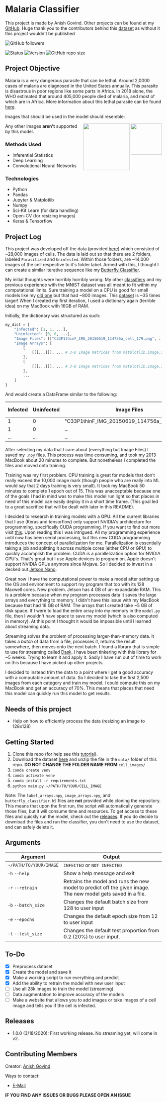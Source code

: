# Malaria Classifier
This project is made by Anish Govind. Other projects can be found at my [GitHub](https://github.com/anishg24).
Huge thank you to the contributors behind this [dataset][dataset] as without it
this project wouldn't be published

![GitHub followers](https://img.shields.io/github/followers/anishg24?label=Follow&style=social)

![Status](https://img.shields.io/badge/status-completed-brightgreen?style=flat-square)
![Version](https://img.shields.io/github/v/release/anishg24/MalariaClassifier?color=orange&style=flat-square)
![GitHub repo size](https://img.shields.io/github/repo-size/anishg24/MalariaClassifier?style=flat-square)

## Project Objective
Malaria is a very dangerous parasite that can be lethal. Around 2,0000 cases of malaria are diagnosed in the United States annually. 
This parasite is disastrous in poor regions like some parts in Africa. In 2018 alone, the WHO estimated that around 405,000 people died of malaria, and most
of which are in Africa. More information about this lethal parasite can be found [here](https://www.cdc.gov/malaria/about/faqs.html).

Images that should be used in the model should resemble:

<img src="https://storage.googleapis.com/kagglesdsdata/datasets/87153/200743/cell_images/Parasitized/C100P61ThinF_IMG_20150918_144104_cell_163.png?GoogleAccessId=web-data@kaggle-161607.iam.gserviceaccount.com&Expires=1584818866&Signature=CrIApf5op5knXyuh%2BTp469%2BwsZKaAHBRHh3sRXVozKW1sO39jWc3jCTbqTF%2B1YhuDA9q2jUBCsa3%2Bqx5ECBde3x%2F7z6H3cV%2FxAPJvHIRpW%2FOjBePiBXG1411Vdnh0x8hqtvU5NGPCuUzvjwBZKZtnawoNXaqXUlIDto3PhPW8jIhtcl0U7VlG1PbhPJNYzuEH2oT%2BQM6A73f7uAA12Id5b8va2b1HvCYxuXC6F%2FP0jE7dZPw50HUQ3O94ZmAwlhepnPUQGoGFnAJbQuN16%2Buxsmnh1n%2FmqRG0qjHIdl9qI6pZIROr4%2B8Ij9dXqhUHli5tRmVAhD8%2FwhYbxxQQ6Db%2Fg%3D%3D" width=100 align=right></img>
<img src="https://storage.googleapis.com/kagglesdsdata/datasets/87153/200743/cell_images/Uninfected/C100P61ThinF_IMG_20150918_144104_cell_131.png?GoogleAccessId=web-data@kaggle-161607.iam.gserviceaccount.com&Expires=1584818896&Signature=WR1QQla6ZtSQKsVonbCd%2FXdz9AMGGTWzoRbTZY8eZ%2B%2BobRH0X6DNty6tc0nd4p8RNPR0IriaGeee3FR05qtffe7ArPTBwsdrYDLNXFxdVtv9rBuD0cl7cM8GzjE1TX0SZRRFu8mCTx%2B%2FoERtoGhRFdepHqkHIUG%2B%2Fv74VrMdsf%2F0avDNb1Vy4wdLQyTbfLV1qu66FeXIs3OAAaO0zCsP2yJQbrfm6wtSY1yJvV7t90av3N6lTWfpoG%2FV6%2BRPNYsLwSuj8eMh3KDwkLze8ygs529%2FTNsSW7Jt8gsSFqHqdvBFwAazhexBAZSgBWog8Es%2FwOibNpMPGBcpCqM5%2BuJRew%3D%3D" width=150 align=right></img>

Any other images **aren't** supported by this model.

### Methods Used
* Inferential Statistics
* Deep Learning
* Convolutional Neural Networks

### Technologies
* Python
* Pandas
* Jupyter & Matplotlib
* Numpy
* Sci-Kit Learn (for data handling)
* Open-CV (for resizing images)
* Keras & Tensorflow

## Project Log
This project was developed off the data (provided [here][dataset]) which consisted
of ~28,000 images of cells. The data is laid out so that there are 2 folders, labeled `Parasitized` and `Uninfected`.
Within those folders, are ~14,000 images of the cell respective to it's folder label. Armed with this, I thought I can
create a similar iterative sequence like my [Butterfly Classifier][bclass].

My initial thoughts were horribly horribly wrong. My other [classifiers][bclass] and my previous experience with the MNIST
dataset was all meant to fit within my computational limits. Sure training a model on a CPU is good for small models like
my [old one][bclass] but that had ~800 images. This [dataset][dataset] is ~35 times larger! When I created my first iteration,
I used a dictionary again (terrible idea) on my MacBook with 16GB of RAM. 

Initially, the dictionary was structured as such:
```python
my_dict = {
    "Infected": [1, 1, ...],
    "Uninfected": [0, 0, ...],
    "Image Files": [["C33P1thinF_IMG_20150619_114756a_cell_179.png", ...], ...], # List of just files, learning from my old mistakes
    "Image Arrays": [
        [
            [[[...]]], ... # 3-D Image matrices from matplotlib.image.imread. Resized to be 128x128.
        ],
        [
            [[[...]]], ... # 3-D Image matrices from matplotlib.image.imread. Resized to be 128x128.
        ],
        ...
    ]
}
```
And would create a DataFrame similar to the following:

Infected | Uninfected | Image Files | Image Arrays
------------ | ------------- | ------------ | ------------- |
1 | 0 | "C33P1thinF_IMG_20150619_114756a_cell_179.png" | [[[...]]]
1 | 0 | ... | ...
... | ... | ... | ...

After selecting my data that I care about (everything but Image Files) I saved my `.npy` files. This process was time consuming,
and took my 2013 MacBook about 20 minutes to complete. But nonetheless I completed the files and moved onto training.

Training was my first problem. CPU training is great for models that don't really exceed the 10,000 image mark
(though people who are really into ML would say that 2 days training is very small). It took my MacBook 50 minutes to complete 1 epoch out of 15.
This was unacceptable because one of the goals I had in mind was to make this model run light so that places in need of this model
can easily deploy it in a short time frame. (This goal led to a great sacrifice that will be dealt with later in this README).

I decided to research in training models with a GPU. All the current libraries that I use (Keras and tensorflow) only support
NVIDIA's architecture for programming, specifically CUDA programming. If you want to find out more visit [this](https://stackoverflow.com/questions/5211746/what-is-cuda-like-what-is-it-for-what-are-the-benefits-and-how-to-start).
Upon reading this I was intrigued. All my programming experience until now has been serial processing, but this new CUDA programming
introduces the concept of parallelization for me. Parallelization is essentially taking a job and splitting it across multiple cores (either CPU or GPU) to quickly 
accomplish the problem. CUDA is a parallelization option for NVIDIA GPU's. That's great but I use Apple devices to program on. Apple doesn't support NVIDIA GPUs anymore
since Mojave. So I decided to invest in a decked out [Jetson Nano](https://developer.nvidia.com/embedded/jetson-nano-developer-kit).

Great now I have the computational power to make a model after setting up the OS and environment to support my program that too with its 128 Maxwell cores.
New problem. Jetson has 4 GB of un-expandable RAM. This is a problem because when my program processes data it saves the large arrays and everything to memory. I didn't have this issue with my MacBook
because that had 16 GB of RAM. The arrays that I created take ~5 GB of disk space. If I were to load the entire array into my memory in the `model.py` file, then I wouldn't have space to save my model
(which is also computed in memory). At this point I thought it would be impossible until I learned about streaming data.

Streaming solves the problem of processing larger-than-memory data. It takes a *batch* of data from a file, processes it, returns the result somewhere, then moves onto the next batch.
I found a library that is simple to use for streaming called [Dask](https://docs.dask.org/en/latest/). I have been tinkering with this library for ~5 weeks. Trying to learn it and apply it.
Sadly I have run out of time to work on this because I have picked up other projects.

I decided to instead trim the data to a point where I get a good accuracy with a computable amount of data. So I decided to take the first 2,500 images from each category and train my model.
I could compute this on my MacBook and get an accuracy of 70%. This means that places that need this model can quickly run this model to get results.

## Needs of this project

- Help on how to efficiently process the data (resizing an image to 128x128)

## Getting Started

1. Clone this repo (for help see this [tutorial](https://help.github.com/articles/cloning-a-repository/)).
2. Download the dataset [here][dataset] and unzip the file in the `data/` folder of this repo. 
   **DO NOT CHANGE THE FOLDER NAME FROM** `cell_images/`
3. `conda create venv`
4. `conda activate venv`
5. `conda install -r requirements.txt`
6. `python main.py ~/PATH/TO/YOUR/CELL_IMAGE`

Note: The `label_arrays.npy`, `image_arrays.npy`, and `butterfly_classifier.h5` files are **not** provided while cloning the repository.
This means that upon the first run, the script will automatically generate those files, but it will consume time and resources.
To get access to these files and quickly run the model, check out the [releases](https://github.com/anishg24/MalariaClassifier/releases). 
If you do decide to download the files and run the classifier, you don't need
to use the dataset, and can safely delete it.


## Arguments
Argument | Output
------------ | -------------
`~/PATH/TO/YOUR/IMAGE` | `INFECTED` or `NOT INFECTED`
`-h` `--help` | Show a help message and exit
`-r` `--retrain` | Retrains the model and runs the new model to predict off the given image. The new model gets saved in a file.
`-b` `--batch_size` | Changes the default batch size from 128 to user input
`-e` `--epochs` | Changes the default epoch size from 12 to user input
`-t` `--test_size` | Changes the default test proportion from 0.2 (20%) to user input.

## To-Do
- [x] Preprocess dataset
- [x] Create the model and save it
- [x] Make a working script to run everything and predict
- [x] Add the ability to retrain the model with new user input
- [ ] Use all 28k images to train the model (streaming)
- [ ] Data augmentation to improve accuracy of the models
- [ ] Make a website that allows you to add images or take images of a cell image and tells you if the cell is infected.

## Releases
- 1.0.0 (3/18/2020): First working release. No streaming yet, will come in v2.

## Contributing Members

Creator: [Anish Govind](https://github.com/anishg24@gmail.com)

Ways to contact:
* [E-Mail](anishg24@gmail.com)

**IF YOU FIND ANY ISSUES OR BUGS PLEASE OPEN AN ISSUE**

[dataset]: https://www.kaggle.com/iarunava/cell-images-for-detecting-malaria
[bclass]: https://github.com/anishg24/ButterflyClassifier
